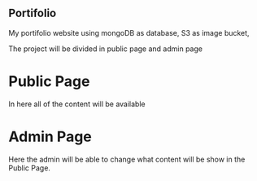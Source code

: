 ## Portifolio

My portifolio website using mongoDB as database, S3 as image bucket, 

The project will be divided in public page and admin page

# Public Page

In here all of the content will be available

# Admin Page

Here the admin will be able to change what content will be show in the Public Page.
